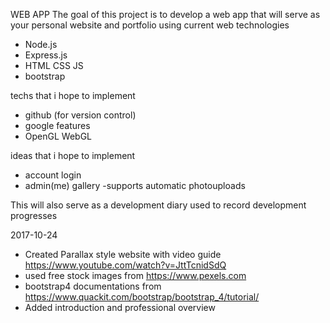 WEB APP
The goal of this project is to develop a web app that will serve as your personal website and portfolio using current web technologies
- Node.js
- Express.js
- HTML CSS JS
- bootstrap

techs that i hope to implement
- github (for version control)
- google features
- OpenGL WebGL

ideas that i hope to implement
- account login
- admin(me) gallery
    -supports automatic photouploads

This will also serve as a development diary used to record development progresses

2017-10-24
- Created Parallax style website with video guide https://www.youtube.com/watch?v=JttTcnidSdQ
- used free stock images from https://www.pexels.com
- bootstrap4 documentations from https://www.quackit.com/bootstrap/bootstrap_4/tutorial/
- Added introduction and professional overview
